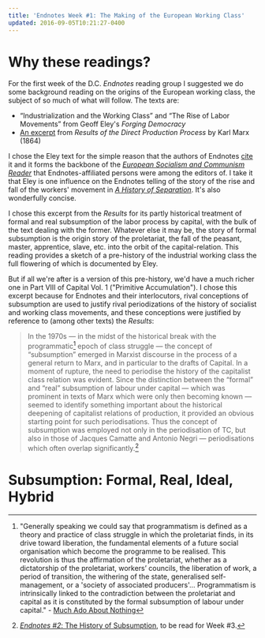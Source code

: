 ```yaml
---
title: 'Endnotes Week #1: The Making of the European Working Class'
updated: 2016-09-05T10:21:27-0400
---
```


# Why these readings?

For the first week of the D.C. _Endnotes_ reading group I suggested we do some background reading on the origins of the European working class, the subject of so much of what will follow. The texts are:

- “Industrialization and the Working Class” and “The Rise of Labor Movements” from Geoff Eley's _Forging Democracy_
- [An excerpt](https://www.marxists.org/archive/marx/works/1864/economic/ch02a.htm#469a) from _Results of the Direct Production Process_ by Karl Marx (1864)

I chose the Eley text for the simple reason that the authors of Endnotes  [cite](https://endnotes.org.uk/issues/4/en/endnotes-the-fracturing-of-the-workers-movement) it and it forms the backbone of the _[European Socialism and Communism Reader](https://communistresearchcluster.wordpress.com/readers/)_ that Endnotes-affiliated persons were among the editors of. I take it that Eley is one influence on the Endnotes telling of the story of the rise and fall of the workers' movement in _[A History of Separation](https://endnotes.org.uk/issues/4/en/endnotes-preface)_. It's also wonderfully concise.

I chose this excerpt from the _Results_ for its partly historical treatment of formal and real subsumption of the labor process by capital, with the bulk of the text dealing with the former. Whatever else it may be, the story of formal subsumption is the origin story of the proletariat, the fall of the peasant, master, apprentice, slave, etc. into the orbit of the capital-relation. This reading provides a sketch of a pre-history of the industrial working class the full flowering of which is documented by Eley.

But if all we're after is a version of this pre-history, we'd have a much richer one in Part VIII of Capital Vol. 1 ("Primitive Accumulation"). I chose this excerpt because for Endnotes and their interlocutors, rival conceptions of subsumption are used to justify rival periodizations of the history of socialist and working class movements, and these conceptions were justified by reference to (among other texts) the _Results_:

> In the 1970s — in the midst of the historical break with the programmatic[^programmatism] epoch of class struggle — the concept of “subsumption” emerged in Marxist discourse in the process of a general return to Marx, and in particular to the drafts of Capital. In a moment of rupture, the need to periodise the history of the capitalist class relation was evident. Since the distinction between the “formal” and “real” subsumption of labour under capital — which was prominent in texts of Marx which were only then becoming known — seemed to identify something important about the historical deepening of capitalist relations of production, it provided an obvious starting point for such periodisations. Thus the concept of subsumption was employed not only in the periodisation of TC, but also in those of Jacques Camatte and Antonio Negri — periodisations which often overlap significantly.[^periodize]

# Subsumption: Formal, Real, Ideal, Hybrid

[^programmatism]: "Generally speaking we could say that programmatism is defined as a theory and practice of class struggle in which the proletariat finds, in its drive toward liberation, the fundamental elements of a future social organisation which become the programme to be realised. This revolution is thus the affirmation of the proletariat, whether as a dictatorship of the proletariat, workers’ councils, the liberation of work, a period of transition, the withering of the state, generalised self-management, or a 'society of associated producers'... Programmatism is intrinsically linked to the contradiction between the proletariat and capital as it is constituted by the formal subsumption of labour under capital." - [Much Ado About Nothing](https://endnotes.org.uk/issues/1/en/endnotes-much-ado-about-nothing)

[^periodize]: [_Endnotes #2_: The History of Subsumption](https://endnotes.org.uk/articles/6), to be read for Week #3.
